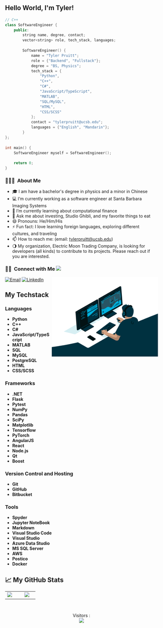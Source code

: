 
<h2>Hello World, I'm Tyler!</h2>

<!--
```python
# Python
class SoftwareEngineer():
    def __init__(self):
        self.name = "Tyler Pruitt"
        self.role = ["Backend", "Fullstack"]
        self.degree = "BS, Physics"
        self.tech_stack = [
            "Python",
            "C++", 
            "C#",
            "JavaScript/TypeScript",
            "MATLAB",
            "SQL/MySQL",
            "HTML",
            "CSS/SCSS"
        ]
        self.contact = "tylerpruitt@ucsb.edu"
        self.languages = ["English", "Mandarin"]

myself = SoftwareEngineer()
```
-->

```cpp
// C++
class SoftwareEngineer {
    public:
        string name, degree, contact;
        vector<string> role, tech_stack, languages;
        
        SoftwareEngineer() {
            name = "Tyler Pruitt";
            role = {"Backend", "Fullstack"};
            degree = "BS, Physics";
            tech_stack = {
                "Python",
                "C++",
                "C#",
                "JavaScript/TypeScript",
                "MATLAB",
                "SQL/MySQL",
                "HTML",
                "CSS/SCSS"
            };
            contact = "tylerpruitt@ucsb.edu";
            languages = {"English", "Mandarin"};
        }
};

int main() {
    SoftwareEngineer myself = SoftwareEngineer();
    
    return 0;
}
```

<h3> 👨🏻‍💻 &nbsp;About Me</h3>

- 🎓 I am have a bachelor's degree in physics and a minor in Chinese
- 💻 I’m currently working as a software engineer at Santa Barbara Imaging Systems
- 🌱 I’m currently learning about computational finance
- 💬 Ask me about investing, Studio Ghibli, and my favorite things to eat
- 😄 Pronouns: He/Him/His
- ⚡ Fun fact: I love learning foreign languages, exploring different cultures, and traveling
- 📫 How to reach me: (email: tylerpruitt@ucsb.edu)
- 🌖 My organization, Electric Moon Trading Company, is looking for developers (all kinds) to contribute to its projects. Please reach out if you are interested.

<h3> 🤝🏻 &nbsp;Connect with Me <img src="https://github.com/TheDudeThatCode/TheDudeThatCode/blob/master/Assets/Handshake.gif" height="32px"> </h3>

<p align="left">
<a href="mailto:tylerpruitt@ucsb.edu"><img alt="Email" src="https://img.shields.io/badge/tylerpruitt@ucsb.edu-blue?style=flat-square&logo=gmail"></a>
<a href="https://www.linkedin.com/in/tylerpruitt01/"><img alt="LinkedIn" src="https://img.shields.io/badge/LinkedIn-Tyler_Pruitt-blue?style=flat-square&logo=linkedin"></a>

<img align="right" width="350" alt="Code" src="https://github.com/Wandrys-dev/Wandrys-dev/blob/main/code.gif"/>

## My Techstack

### Languages
- **Python**
- **C++**
- **C#**
- **JavaScript/TypeScript**
- **MATLAB**
- **SQL**
- **MySQL**
- **PostgreSQL**
- **HTML**
- **CSS/SCSS**

### Frameworks
- **.NET**
- **Flask**
- **Pytest**
- **NumPy**
- **Pandas**
- **SciPy**
- **Matplotlib**
- **Tensorflow**
- **PyTorch**
- **AngularJS**
- **React**
- **Node.js**
- **Qt**
- **Boost**

### Version Control and Hosting
- **Git**
- **GitHub**
- **Bitbucket**

### Tools
- **Spyder**
- **Jupyter NoteBook**
- **Markdown**
- **Visual Studio Code**
- **Visual Studio**
- **Azure Data Studio**
- **MS SQL Server**
- **AWS**
- **Postico**
- **Docker**


## 📈 My GitHub Stats

<table width="100%"> 
  <tr>
    <td width="40%">
      <img src="https://github-readme-stats.vercel.app/api?username=tyler-pruitt&show_icons=true&theme=algolia">
    </td>
    <td width="30%">
      <img src="https://github-readme-stats-eight-theta.vercel.app/api/top-langs/?username=tyler-pruitt&layout=compact&langs_count=8&theme=algolia">
    </td>
  </tr>
</table>

<br/>

<p align="center"> 
  Visitors :<br>
  <img src="https://profile-counter.glitch.me/tyler-pruitt/count.svg" />
</p>
